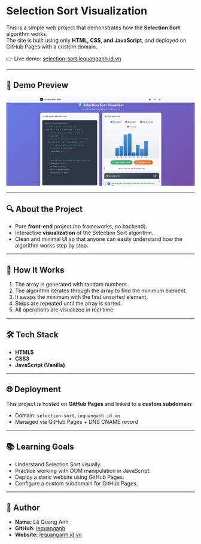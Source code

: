 # Selection Sort Visualization

This is a simple web project that demonstrates how the **Selection Sort** algorithm works.  
The site is built using only **HTML, CSS, and JavaScript**, and deployed on GitHub Pages with a custom domain.  

👉 Live demo: [selection-sort.lequanganh.id.vn](https://selection-sort.lequanganh.id.vn)

---

## 📸 Demo Preview

![Selection Sort Demo](demo.png)

---

## 🔍 About the Project
- Pure **front-end** project (no frameworks, no backend).
- Interactive **visualization** of the Selection Sort algorithm.
- Clean and minimal UI so that anyone can easily understand how the algorithm works step by step.

---

## 🚀 How It Works
1. The array is generated with random numbers.
2. The algorithm iterates through the array to find the minimum element.
3. It swaps the minimum with the first unsorted element.
4. Steps are repeated until the array is sorted.
5. All operations are visualized in real time.

---

## 🛠️ Tech Stack
- **HTML5**
- **CSS3**
- **JavaScript (Vanilla)**

---

## 🌐 Deployment
This project is hosted on **GitHub Pages** and linked to a **custom subdomain**:
- Domain: `selection-sort.lequanganh.id.vn`
- Managed via GitHub Pages + DNS CNAME record

---

## 📚 Learning Goals
- Understand Selection Sort visually.
- Practice working with DOM manipulation in JavaScript.
- Deploy a static website using GitHub Pages.
- Configure a custom subdomain for GitHub Pages.

---

## 👤 Author
- **Name:** Lê Quang Anh  
- **GitHub:** [lequanganh](https://github.com/lequanganh)  
- **Website:** [lequanganh.id.vn](https://lequanganh.id.vn)
